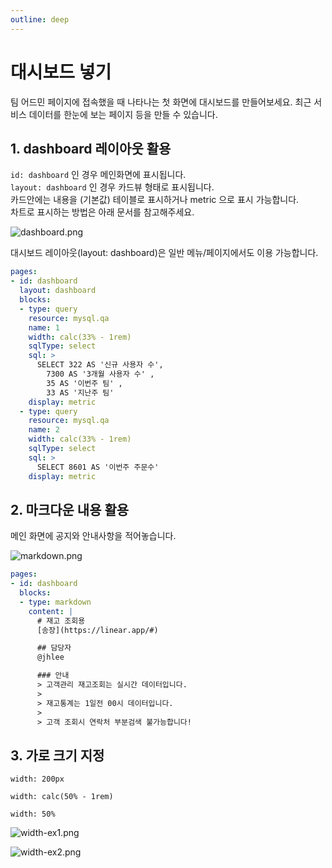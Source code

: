 ```yaml
---
outline: deep
---
```


# 대시보드 넣기

팀 어드민 페이지에 접속했을 때 나타나는 첫 화면에 대시보드를 만들어보세요. 최근 서비스 데이터를 한눈에 보는 페이지 등을 만들 수 있습니다. 

## 1. dashboard 레이아웃 활용

`id: dashboard` 인 경우 메인화면에 표시됩니다.  
`layout: dashboard` 인 경우 카드뷰 형태로 표시됩니다.  
카드안에는 내용을 (기본값) 테이블로 표시하거나 metric 으로 표시 가능합니다.  
차트로 표시하는 방법은 아래 문서를 참고해주세요.

![](https://files.readme.io/4a7d944-dashboard.png "dashboard.png")

대시보드 레이아웃(layout: dashboard)은 일반 메뉴/페이지에서도 이용 가능합니다.

```yaml
pages:
- id: dashboard
  layout: dashboard
  blocks:
  - type: query
    resource: mysql.qa
    name: 1
    width: calc(33% - 1rem)
    sqlType: select
    sql: >
      SELECT 322 AS '신규 사용자 수', 
        7300 AS '3개월 사용자 수' ,
        35 AS '이번주 팀' ,
        33 AS '지난주 팀'  
    display: metric           
  - type: query
    resource: mysql.qa
    name: 2
    width: calc(33% - 1rem)
    sqlType: select
    sql: >
      SELECT 8601 AS '이번주 주문수'
    display: metric
```

## 2. 마크다운 내용 활용

메인 화면에 공지와 안내사항을 적어놓습니다.

![](https://files.readme.io/b3a8f6b-markdown.png "markdown.png")

```yaml
pages:
- id: dashboard
  blocks:
  - type: markdown
    content: |
      # 재고 조회용
      [송장](https://linear.app/#)

      ## 담당자
      @jhlee

      ### 안내
      > 고객관리 재고조회는 실시간 데이터입니다.
      > 
      > 재고통계는 1일전 00시 데이터입니다.
      > 
      > 고객 조회시 연락처 부분검색 불가능합니다!
```

## 3. 가로 크기 지정

```text
width: 200px

width: calc(50% - 1rem)

width: 50%
```

![](https://files.readme.io/63f6a39-width-ex1.png "width-ex1.png")

![](https://files.readme.io/19db668-width-ex2.png "width-ex2.png")